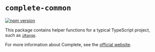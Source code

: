 # `complete-common`

[![npm version](https://img.shields.io/npm/v/complete-common.svg)](https://www.npmjs.com/package/complete-common)

This package contains helper functions for a typical TypeScript project, such as [`iRange`](TODO).

For more information about Complete, see the [official website](https://complete-ts.github.io/).
